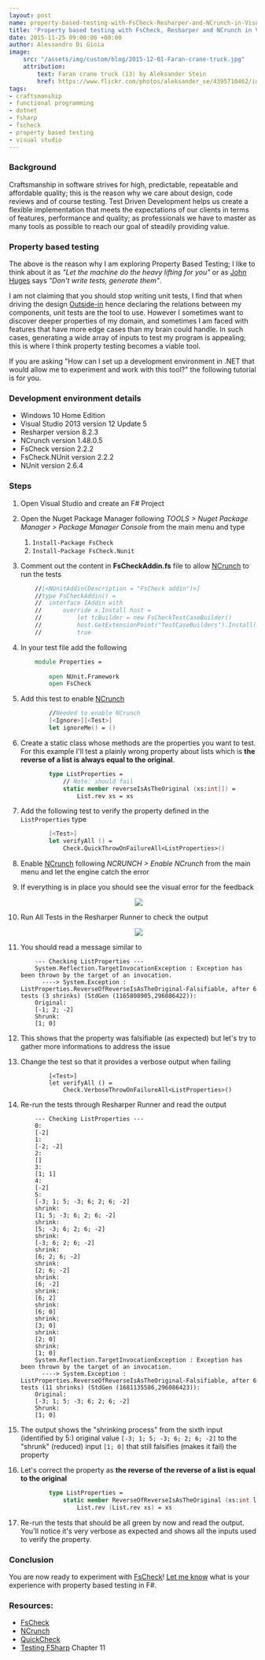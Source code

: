 ```yaml
---
layout: post
name: property-based-testing-with-FsCheck-Resharper-and-NCrunch-in-Visual-Studio-2013
title: 'Property based testing with FsCheck, Resharper and NCrunch in Visual Studio 2013'
date: 2015-11-25 09:00:00 +00:00
author: Alessandro Di Gioia
image:
    src: "/assets/img/custom/blog/2015-12-01-Faran-crane-truck.jpg"
    attribution:
        text: Faran crane truck (13) by Aleksander Stein
        href: https://www.flickr.com/photos/aleksander_se/4395710462/in/photolist-7Grazq-u8FeRe-aqN7wn-quFTva-59p1jo-fCcGpb-7pZsgL-wQaXfD-8dcvpw-7GravJ-55WvHY-mQNY6-cavBq7-tatNgX-ybwDP-73JJXP-zbo2F9-x74s1Q-5RuhNR-7K2Ppz-59KLFw-6RoBFb-hJCjcV-qMhRKv-oD2dvE-b4TNGV-56ah5u-6bGXrN-e9qotr-4Bz52Z-7K6KNU-ma811D-bBeGjZ-rbmUEf-4TsmqM-ejPJ3o-3YCK6v-55WzgW-iKD8Yb-dCt5Er-55WA8A-cavy1G-8dGnzC-55SmLZ-4bSdwh-9WUchN-4Bz4PF-6UVh7x-cavM6y-6h2Q2n/
tags:
- craftsmanship
- functional programming
- dotnet
- fsharp
- fscheck
- property based testing
- visual studio
---
```


### Background
Craftsmanship in software strives for high, predictable, repeatable and affordable quality; this is the reason why we care about design, code reviews and of course testing. 
Test Driven Development helps us create a flexible implementation that meets the expectations of our clients in terms of features, performance and quality; as professionals we have to master as many tools as possible to reach our goal of steadily providing value. 
	
### Property based testing
The above is the reason why I am exploring Property Based Testing; I like to think about it as *"Let the machine do the heavy lifting for you"* or as [John Huges] says *"Don't write tests, generate them"*.

I am not claiming that you should stop writing unit tests, I find that when driving the design [Outside-in] hence declaring the relations between my components, unit tests are the tool to use.
However I sometimes want to discover deeper properties of my domain, and sometimes I am faced with features that have more edge cases than my brain could handle. 
In such cases, generating a wide array of inputs to test my program is appealing; this is where I think property testing becomes a viable tool.

	
If you are asking "How can I set up a development environment in .NET that would allow me to experiment and work with this tool?" the following tutorial is for you. 

### Development environment details

* Windows 10 Home Edition
* Visual Studio 2013 version 12 Update 5
* Resharper version 8.2.3
* NCrunch version 1.48.0.5
* FsCheck version 2.2.2
* FsCheck.NUnit version 2.2.2
* NUnit version 2.6.4

### Steps
1. Open Visual Studio and create an F# Project
2. Open the Nuget Package Manager following *TOOLS > Nuget Package Manager > Package Manager Console* from the main menu and type
    1. ```Install-Package FsCheck```
    2. ```Install-Package FsCheck.Nunit```
3. Comment out the content in **FsCheckAddin.fs** file to allow [NCrunch] to run the tests
    
	``` fs
        //[<NUnitAddin(Description = "FsCheck addin")>] 
		//type FsCheckAddin() = 
		//  interface IAddin with 
		//      override x.Install host = 
		//          let tcBuilder = new FsCheckTestCaseBuilder() 
		//          host.GetExtensionPoint("TestCaseBuilders").Install(tcBuilder) 
        //          true 
   ```
   
4. In your test file add the following
    
	``` fs
        module Properties = 
        
            open NUnit.Framework 
            open FsCheck
    ```
	
5. Add this test to enable [NCrunch]
    
	``` fs
            //Needed to enable NCrunch 
            [<Ignore>][<Test>] 
            let ignoreMe() = () 
    ```
	
6. Create a static class whose methods are the properties you want to test. For this example I'll test a plainly wrong property about lists which is **the reverse of a list is always equal to the original**. 
    
	``` fs
            type ListProperties =     
                // Note: should fail     
                static member reverseIsAsTheOriginal (xs:int[]) =          
                    List.rev xs = xs
    ```
	
7. Add the following test to verify the property defined in the ```ListProperties``` type
    
	``` fs
            [<Test>] 
            let verifyAll () =      
                Check.QuickThrowOnFailureAll<ListProperties>()
    ```
	
8. 	Enable [NCrunch] following *NCRUNCH > Enable NCrunch* from the main menu and let the engine catch the error
9. If everything is in place you should see the visual error for the feedback
	<center><img src="/assets/img/custom/blog/2015-11-25-Property-based-testing/NCrunch-visual-feed-back-error.png"></center>
10. Run All Tests in the Resharper Runner to check the output
	<center><img src="/assets/img/custom/blog/2015-11-25-Property-based-testing/Resharper-tests-run-error.png"></center>
11. You should read a message similar to
    
	```
        --- Checking ListProperties ---
		System.Reflection.TargetInvocationException : Exception has been thrown by the target of an invocation.
		  ----> System.Exception : ListProperties.ReverseOfReverseIsAsTheOriginal-Falsifiable, after 6 tests (3 shrinks) (StdGen (1165808905,296086422)):
		Original:
		[-1; 2; -2]
		Shrunk:
		[1; 0]
    ```
	
12. This shows that the property was falsifiable (as expected) but let's try to gather more informations to address the issue
13. Change the test so that it provides a verbose output when failing
    
	```
            [<Test>] 
    		let verifyAll () = 
                Check.VerboseThrowOnFailureAll<ListProperties>()
    ```
	
14. Re-run the tests through Resharper Runner and read the output
    
	```
        --- Checking ListProperties ---
		0:
		[-2]
		1:
		[-2; -2]
		2:
		[]
		3:
		[1; 1]
		4:
		[-2]
		5:
		[-3; 1; 5; -3; 6; 2; 6; -2]
		shrink:
		[1; 5; -3; 6; 2; 6; -2]
		shrink:
		[5; -3; 6; 2; 6; -2]
		shrink:
		[-3; 6; 2; 6; -2]
		shrink:
		[6; 2; 6; -2]
		shrink:
		[2; 6; -2]
		shrink:
		[6; -2]
		shrink:
		[6; 2]
		shrink:
		[6; 0]
		shrink:
		[3; 0]
		shrink:
		[2; 0]
		shrink:
		[1; 0]
		System.Reflection.TargetInvocationException : Exception has been thrown by the target of an invocation.
		  ----> System.Exception : ListProperties.ReverseOfReverseIsAsTheOriginal-Falsifiable, after 6 tests (11 shrinks) (StdGen (1681135586,296086423)):
		Original:
		[-3; 1; 5; -3; 6; 2; 6; -2]
		Shrunk:
		[1; 0]
    ```
	
15. The output shows the "shrinking process" from the sixth input (identified by 5:) original value ```[-3; 1; 5; -3; 6; 2; 6; -2]``` to the  "shrunk" (reduced) input ```[1; 0]``` that still falsifies (makes it fail) the property 
16. Let's correct the property as **the reverse of the reverse of a list is equal to the original**
    
	``` fs
            type ListProperties =
				static member ReverseOfReverseIsAsTheOriginal (xs:int list) = 
					List.rev (List.rev xs) = xs
    ```
	
17. Re-run the tests that should be all green by now and read the output. You'll notice it's very verbose as expected and shows all the inputs used to verify the property.

### Conclusion
You are now ready to experiment with [FsCheck]!
[Let me know] what is your experience with property based testing in F#.

### Resources:

- [FsCheck]
- [NCrunch]
- [QuickCheck]
- [Testing FSharp] Chapter 11

[FSCheck]: http://fscheck.github.io/FsCheck/index.html
[NCrunch]: http://www.ncrunch.net/
[John Huges]: http://vimeo.com/68383317
[QuickCheck]: http://www.eecs.northwestern.edu/~robby/courses/395-495-2009-fall/quick.pdf
[Testing FSharp]: http://www.packtpub.com/application-development/testing-f
[Let me know]: https://twitter.com/Parajao
[Outside-in]: https://www.youtube.com/watch?v=XHnuMjah6ps